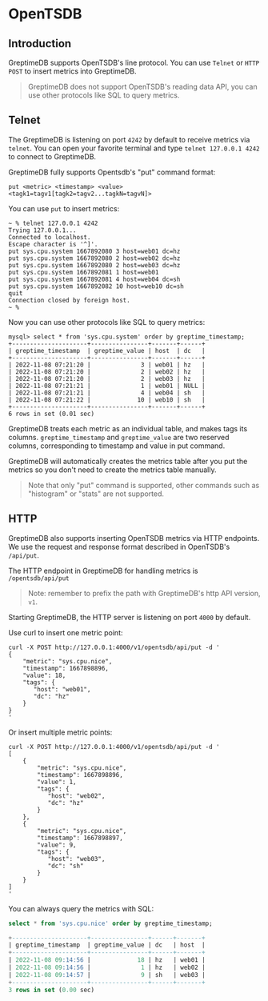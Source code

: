 # OpenTSDB

## Introduction

GreptimeDB supports OpenTSDB's line protocol. You can use `Telnet` or `HTTP POST` to insert metrics
into GreptimeDB.

> GreptimeDB does not support OpenTSDB's reading data API, you can use other protocols like SQL to
> query metrics.

## Telnet

The GreptimeDB is listening on port `4242` by default to receive metrics via `telnet`. You can open
your favorite terminal and type `telnet 127.0.0.1 4242` to connect to GreptimeDB.

GreptimeDB fully supports Opentsdb's "put" command format:

`put <metric> <timestamp> <value> <tagk1=tagv1[tagk2=tagv2...tagkN=tagvN]>`

You can use `put`  to insert metrics:

```console
~ % telnet 127.0.0.1 4242
Trying 127.0.0.1...
Connected to localhost.
Escape character is '^]'.
put sys.cpu.system 1667892080 3 host=web01 dc=hz
put sys.cpu.system 1667892080 2 host=web02 dc=hz
put sys.cpu.system 1667892080 2 host=web03 dc=hz
put sys.cpu.system 1667892081 1 host=web01
put sys.cpu.system 1667892081 4 host=web04 dc=sh
put sys.cpu.system 1667892082 10 host=web10 dc=sh
quit
Connection closed by foreign host.
~ %
```

Now you can use other protocols like SQL to query metrics:

```text
mysql> select * from 'sys.cpu.system' order by greptime_timestamp;
+---------------------+----------------+-------+------+
| greptime_timestamp  | greptime_value | host  | dc   |
+---------------------+----------------+-------+------+
| 2022-11-08 07:21:20 |              3 | web01 | hz   |
| 2022-11-08 07:21:20 |              2 | web02 | hz   |
| 2022-11-08 07:21:20 |              2 | web03 | hz   |
| 2022-11-08 07:21:21 |              1 | web01 | NULL |
| 2022-11-08 07:21:21 |              4 | web04 | sh   |
| 2022-11-08 07:21:22 |             10 | web10 | sh   |
+---------------------+----------------+-------+------+
6 rows in set (0.01 sec)
```

GreptimeDB treats each metric as an individual table, and makes tags its columns.
`greptime_timestamp` and `greptime_value` are two reserved columns, corresponding to timestamp and
value in put command.

GreptimeDB will automatically creates the metrics table after you put the metrics so you don't need
to create the metrics table manually.

> Note that only "put" command is supported, other commands such as "histogram" or "stats"
> are not supported.

## HTTP

GreptimeDB also supports inserting OpenTSDB metrics via HTTP endpoints. We use the request and
response format described in OpenTSDB's `/api/put`.

The HTTP endpoint in GreptimeDB for handling metrics is `/opentsdb/api/put`

> Note: remember to prefix the path with GreptimeDB's http API version, `v1`.

Starting GreptimeDB, the HTTP server is listening on port `4000` by default.

Use curl to insert one metric point:

```console
curl -X POST http://127.0.0.1:4000/v1/opentsdb/api/put -d '
{
    "metric": "sys.cpu.nice",
    "timestamp": 1667898896,
    "value": 18,
    "tags": {
       "host": "web01",
       "dc": "hz"
    }
}
'
```

Or insert multiple metric points:

```console
curl -X POST http://127.0.0.1:4000/v1/opentsdb/api/put -d '
[
    {
        "metric": "sys.cpu.nice",
        "timestamp": 1667898896,
        "value": 1,
        "tags": {
           "host": "web02",
           "dc": "hz"
        }
    },
    {
        "metric": "sys.cpu.nice",
        "timestamp": 1667898897,
        "value": 9,
        "tags": {
           "host": "web03",
           "dc": "sh"
        }
    }
]
'
```

You can always query the metrics with SQL:

```sql
select * from 'sys.cpu.nice' order by greptime_timestamp;
```

```sql
+---------------------+----------------+------+-------+
| greptime_timestamp  | greptime_value | dc   | host  |
+---------------------+----------------+------+-------+
| 2022-11-08 09:14:56 |             18 | hz   | web01 |
| 2022-11-08 09:14:56 |              1 | hz   | web02 |
| 2022-11-08 09:14:57 |              9 | sh   | web03 |
+---------------------+----------------+------+-------+
3 rows in set (0.00 sec)
```
